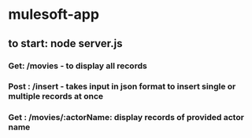 # mulesoft-app
## to start: node server.js
### Get: /movies - to display all records
### Post : /insert - takes input in json format to insert single or multiple records at once
### Get : /movies/:actorName: display records of provided actor name
